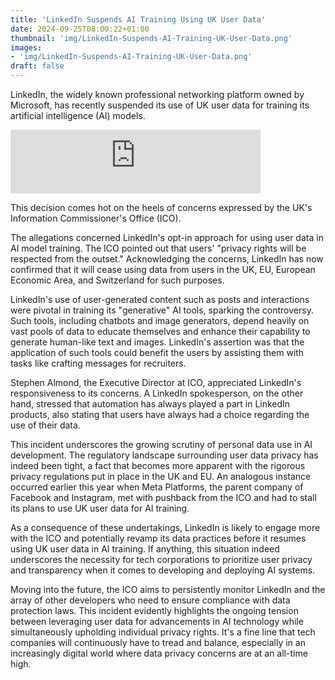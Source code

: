 ```yaml
---
title: 'LinkedIn Suspends AI Training Using UK User Data'
date: 2024-09-25T08:00:22+01:00
thumbnail: 'img/LinkedIn-Suspends-AI-Training-UK-User-Data.png'
images: 
- 'img/LinkedIn-Suspends-AI-Training-UK-User-Data.png'
draft: false
---
```


LinkedIn, the widely known professional networking platform owned by Microsoft, has recently suspended its use of UK user data for training its artificial intelligence (AI) models. 

<!--more-->

<iframe src="https://podcasters.spotify.com/pod/show/artificial-insights-pod/embed/episodes/LinkedIn-suspends-AI-training-using-UK-user-data-e2ooejm" height="102px" width="400px" frameborder="0" scrolling="no"></iframe>

This decision comes hot on the heels of concerns expressed by the UK's Information Commissioner's Office (ICO).

The allegations concerned LinkedIn's opt-in approach for using user data in AI model training. The ICO pointed out that users' "privacy rights will be respected from the outset." Acknowledging the concerns, LinkedIn has now confirmed that it will cease using data from users in the UK, EU, European Economic Area, and Switzerland for such purposes.

LinkedIn's use of user-generated content such as posts and interactions were pivotal in training its "generative" AI tools, sparking the controversy. Such tools, including chatbots and image generators, depend heavily on vast pools of data to educate themselves and enhance their capability to generate human-like text and images. LinkedIn's assertion was that the application of such tools could benefit the users by assisting them with tasks like crafting messages for recruiters.

Stephen Almond, the Executive Director at ICO, appreciated LinkedIn's responsiveness to its concerns. A LinkedIn spokesperson, on the other hand, stressed that automation has always played a part in LinkedIn products, also stating that users have always had a choice regarding the use of their data.

This incident underscores the growing scrutiny of personal data use in AI development. The regulatory landscape surrounding user data privacy has indeed been tight, a fact that becomes more apparent with the rigorous privacy regulations put in place in the UK and EU. An analogous instance occurred earlier this year when Meta Platforms, the parent company of Facebook and Instagram, met with pushback from the ICO and had to stall its plans to use UK user data for AI training.

As a consequence of these undertakings, LinkedIn is likely to engage more with the ICO and potentially revamp its data practices before it resumes using UK user data in AI training. If anything, this situation indeed underscores the necessity for tech corporations to prioritize user privacy and transparency when it comes to developing and deploying AI systems.

Moving into the future, the ICO aims to persistently monitor LinkedIn and the array of other developers who need to ensure compliance with data protection laws. This incident evidently highlights the ongoing tension between leveraging user data for advancements in AI technology while simultaneously upholding individual privacy rights. It's a fine line that tech companies will continuously have to tread and balance, especially in an increasingly digital world where data privacy concerns are at an all-time high.